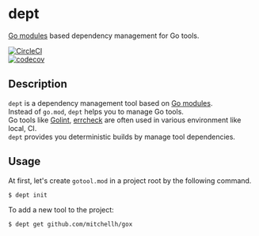 # dept

[Go modules](//github.com/golang/go/wiki/Modules) based dependency management for Go tools.

[![CircleCI](https://circleci.com/gh/ktr0731/dept.svg?style=svg)](https://circleci.com/gh/ktr0731/dept)  
[![codecov](https://codecov.io/gh/ktr0731/dept/branch/master/graph/badge.svg?token=GLDI0EuIJs)](https://codecov.io/gh/ktr0731/dept)  

## Description
`dept` is a dependency management tool based on [Go modules](//github.com/golang/go/wiki/Modules).  
Instead of `go.mod`, `dept` helps you to manage Go tools.  
Go tools like [Golint](https://github.com/golang/lint), [errcheck](https://github.com/kisielk/errcheck) are often used in various environment like local, CI.  
`dept` provides you deterministic builds by manage tool dependencies.

## Usage
At first, let's create `gotool.mod` in a project root by the following command.
``` sh
$ dept init
```

To add a new tool to the project:
``` sh
$ dept get github.com/mitchellh/gox
```
